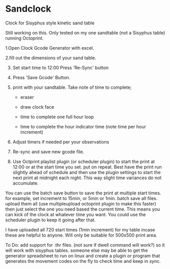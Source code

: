 # Sandclock
Clock for Sisyphus style kinetic sand table 

Still working on this. Only tested on my one sandtable (not a Sisyphus table) running Octoprint. 

1.Open Clock Gcode Generator with excel.

2.fill out the dimensions of your sand table. 

3. Set start time to 12:00 Press 'Re-Sync' button

4. Press 'Save Gcode' Button. 

5. print with your sandtable. Take note of time to complete;

     - eraser

    - draw clock face
    
    - time to complete one full hour loop
    
    - time to complete the hour indicator time (note time per hour increment)
    
6. Adjust timers if needed per your observations

7. Re-sync and save new gcode file. 

8. Use Octprint playlist plugin (or scheduler plugin) to start the print at 12:00 or at the start time you set. put on repeat. Best have the print run slightly ahead of schedule and then use the plugin settings to start the next print at midnight each night. This way slight time variances do not accumulate. 

You can use the batch save button to save the print at multiple start times. for example, set increment to 15min, or 5min or 1min. batch save all files. upload them all  (use multipleupload octoprint plugin to make this faster) then just select the one you need based the current time. This means you can kick of the clock at whatever time you want. You could use the scheduler plugin to keep it going after that.

I have uploaded all 720 start times (1min increment) for my table incase these are helpful to anyone. Will only be suitable for 500x500 print area. 

To Do:
add support for .thr files. (not sure if dwell command will work?) so it will work with sisyphus tables. 
someone else may be able to get the generator spreadsheet to run on linux and create a plugin or program that generates the movement codes on the fly to check time and keep in sync.
